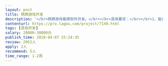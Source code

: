```yaml
---                
layout: post       
title: 棋牌游戏开发           
description: '</br>棋牌游戏看牌软件开发。</br></br>具体要求：</br></br>1、能在安卓端看见其他人的牌，透视效果；</br></br>备注: 有能力的可根据具体能力进行价格商议。</br>'     
contenturl: https://pro.lagou.com/project/7149.html      
tags: [其他开发]            
salary: 20000-30000元          
publish_time: 2018-04-07 15:24:35         
review: 2052人                   
apply: 2人                   
recommend: 5人                   
time_range: 1-2周              
---                 
```

